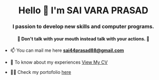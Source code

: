 
<h1 align="center"> Hello 👋 I'm SAI VARA PRASAD </h1>
<h3 align="center"> I passion to develop new skills and computer programs. </h3>
<h4 align="center"> 🌟 Don't talk with your mouth instead talk with your actions. 🌟 </h4>


- 📫 You can mail me here **sai44prasad88@gmail.com**
  
- 📄 To know about my experiences [View My CV](https://drive.google.com/file/d/1cxRYZNoFgPFkWLHFLTdrgAdtNwiF5tgM/view)

- 👨‍💻 Check my portofolio [here](https://dsp-portfolio.netlify.app/)

